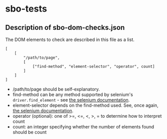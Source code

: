 # sbo-tests

## Description of sbo-dom-checks.json

The DOM elements to check are described in this file as a list.

```
[
    [
        "/path/to/page",
        [
            ["find-method", "element-selector", "operator", count]
        ]
    ]
]
```

* /path/to/page should be self-explanatory.
* find-method can be any method supported by selenium's `driver.find_element` - see [the selenium documentation](https://selenium-python.readthedocs.io/locating-elements.html).
* element-selector depends on the find-method used. See, once again, [the selenium documentation](https://selenium-python.readthedocs.io/locating-elements.html).
* operator (optional): one of >=, <=, <, >, = to determine how to interpret count
* count: an integer specifying whether the number of elements found should be <operator>count
